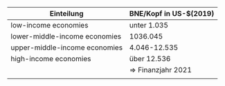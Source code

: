 | Einteilung                    | BNE/Kopf in US-$(2019)        |
| ----------------------------- | ----------------------------- |
| low-income economies          | unter 1.035                   |
| lower-middle-income economies | 1036.045                      |
| upper-middle-income economies | 4.046-12.535                  |
| high-income economies         | über 12.536                   |
|                               | $\Rightarrow$ Finanzjahr 2021 |
|                               |                               |

